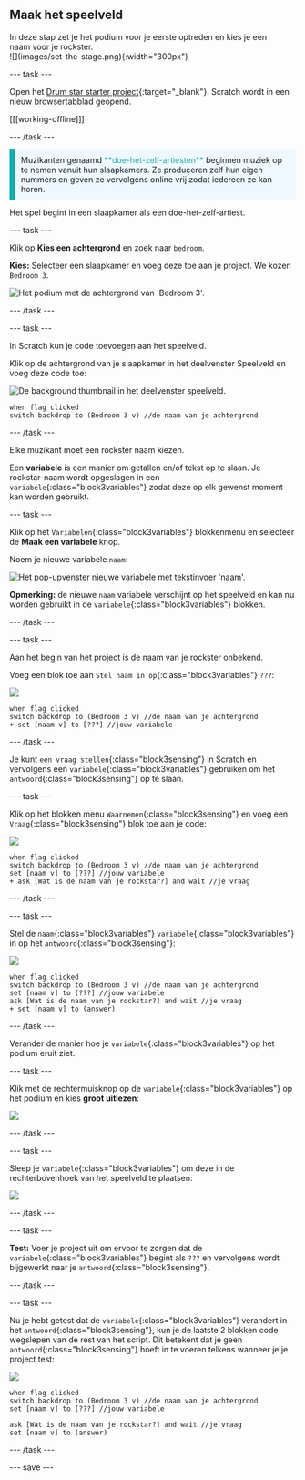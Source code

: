 ## Maak het speelveld

<div style="display: flex; flex-wrap: wrap">
<div style="flex-basis: 200px; flex-grow: 1; margin-right: 15px;">
In deze stap zet je het podium voor je eerste optreden en kies je een naam voor je rockster.
</div>
<div>
![](images/set-the-stage.png){:width="300px"}
</div>
</div>

--- task ---

Open het [Drum star starter project](https://scratch.mit.edu/projects/535783147/editor){:target="_blank"}. Scratch wordt in een nieuw browsertabblad geopend.

[[[working-offline]]]

--- /task ---

<p style="border-left: solid; border-width:10px; border-color: #0faeb0; background-color: aliceblue; padding: 10px;">
Muzikanten genaamd <span style="color: #0faeb0">**doe-het-zelf-artiesten**</span> beginnen muziek op te nemen vanuit hun slaapkamers. Ze produceren zelf hun eigen nummers en geven ze vervolgens online vrij zodat iedereen ze kan horen. 
</p>

Het spel begint in een slaapkamer als een doe-het-zelf-artiest.

--- task ---

Klik op **Kies een achtergrond** en zoek naar `bedroom`.

**Kies:** Selecteer een slaapkamer en voeg deze toe aan je project. We kozen `Bedroom 3`.

![Het podium met de achtergrond van 'Bedroom 3'.](images/bedroom3.png)

--- /task ---

--- task ---

In Scratch kun je code toevoegen aan het speelveld.

Klik op de achtergrond van je slaapkamer in het deelvenster Speelveld en voeg deze code toe:

![De background thumbnail in het deelvenster speelveld.](images/bedroom-icon.png)

```blocks3
when flag clicked
switch backdrop to (Bedroom 3 v) //de naam van je achtergrond
```

--- /task ---

Elke muzikant moet een rockster naam kiezen.

Een **variabele** is een manier om getallen en/of tekst op te slaan. Je rockstar-naam wordt opgeslagen in een `variabele`{:class="block3variables"} zodat deze op elk gewenst moment kan worden gebruikt.

--- task ---

Klik op het `Variabelen`{:class="block3variables"} blokkenmenu en selecteer de **Maak een variabele** knop.

Noem je nieuwe variabele `naam`:

![Het pop-upvenster nieuwe variabele met tekstinvoer 'naam'.](images/new-variable.png)

**Opmerking:** de nieuwe `naam` variabele verschijnt op het speelveld en kan nu worden gebruikt in de `variabele`{:class="block3variables"} blokken.

--- /task ---

--- task ---

Aan het begin van het project is de naam van je rockster onbekend.

Voeg een blok toe aan `Stel naam in op`{:class="block3variables"} `???`:

![](images/stage-icon.png)

```blocks3
when flag clicked
switch backdrop to (Bedroom 3 v) //de naam van je achtergrond
+ set [naam v] to [???] //jouw variabele
```

--- /task ---

Je kunt `een vraag stellen`{:class="block3sensing"} in Scratch en vervolgens een `variabele`{:class="block3variables"} gebruiken om het `antwoord`{:class="block3sensing"} op te slaan.

--- task ---

Klik op het blokken menu `Waarnemen`{:class="block3sensing"} en voeg een `Vraag`{:class="block3sensing"} blok toe aan je code:

![](images/stage-icon.png)

```blocks3
when flag clicked
switch backdrop to (Bedroom 3 v) //de naam van je achtergrond
set [naam v] to [???] //jouw variabele
+ ask [Wat is de naam van je rockstar?] and wait //je vraag
```

--- /task ---

--- task ---

Stel de `naam`{:class="block3variables"} `variabele`{:class="block3variables"} in op het `antwoord`{:class="block3sensing"}:

![](images/stage-icon.png)

```blocks3
when flag clicked
switch backdrop to (Bedroom 3 v) //de naam van je achtergrond
set [naam v] to [???] //jouw variabele
ask [Wat is de naam van je rockstar?] and wait //je vraag
+ set [naam v] to (answer)
```

--- /task ---

Verander de manier hoe je `variabele`{:class="block3variables"} op het podium eruit ziet.

--- task ---

Klik met de rechtermuisknop op de `variabele`{:class="block3variables"} op het podium en kies **groot uitlezen**:

![](images/large-readout.png)

--- /task ---

--- task ---

Sleep je `variabele`{:class="block3variables"} om deze in de rechterbovenhoek van het speelveld te plaatsen:

![](images/repositioned-variable.png)

--- /task ---

--- task ---

**Test:** Voer je project uit om ervoor te zorgen dat de `variabele`{:class="block3variables"} begint als `???` en vervolgens wordt bijgewerkt naar je `antwoord`{:class="block3sensing"}.

--- /task ---

--- task ---

Nu je hebt getest dat de `variabele`{:class="block3variables"} verandert in het `antwoord`{:class="block3sensing"}, kun je de laatste 2 blokken code wegslepen van de rest van het script. Dit betekent dat je geen `antwoord`{:class="block3sensing"} hoeft in te voeren telkens wanneer je je project test:

![](images/stage-icon.png)

```blocks3
when flag clicked
switch backdrop to (Bedroom 3 v) //de naam van je achtergrond
set [naam v] to [???] //jouw variabele
```

```blocks3
ask [Wat is de naam van je rockstar?] and wait //je vraag
set [naam v] to (answer)
```

--- /task ---

--- save ---
